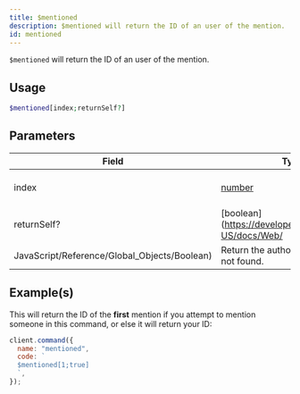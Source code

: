 ```yaml
---
title: $mentioned
description: $mentioned will return the ID of an user of the mention.
id: mentioned
---
```


`$mentioned` will return the ID of an user of the mention.

## Usage

```php
$mentioned[index;returnSelf?]
```

## Parameters

| Field                                        | Type                                                                                              | Description                | Required |
| -------------------------------------------- | ------------------------------------------------------------------------------------------------- | -------------------------- | :------: |
| index                                        | [number](https://developer.mozilla.org/en-US/docs/Web/JavaScript/Reference/Global_Objects/Number) | The index of the argument. |   true   |
| returnSelf?                                  | [boolean](https://developer.mozilla.org/en-US/docs/Web/                                           |
| JavaScript/Reference/Global_Objects/Boolean) | Return the author's ID if user was not found.                                                     | false                      |

## Example(s)

This will return the ID of the **first** mention if you attempt to mention someone in this command, or else it will
return your ID:

```javascript
client.command({
  name: "mentioned",
  code: `
  $mentioned[1;true]
  `,
});
```
